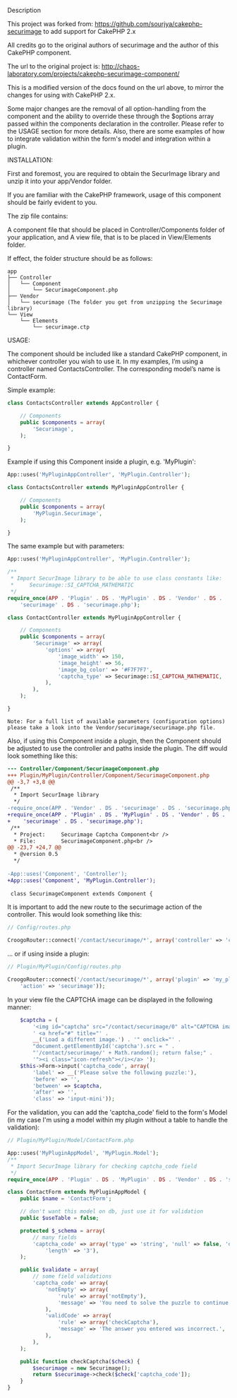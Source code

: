 Description

This project was forked from:
https://github.com/sourjya/cakephp-securimage
to add support for CakePHP 2.x

All credits go to the original authors of securimage and the author of this
CakePHP component.

The url to the original project is:
http://chaos-laboratory.com/projects/cakephp-securimage-component/

This is a modified version of the docs found on the url above, to
mirror the changes for using with CakePHP 2.x.

Some major changes are the removal of all option-handling from the component
and the ability to override these through the $options array passed within the
components declaration in the controller. Please refer to the USAGE section for
more details. Also, there are some examples of how to integrate validation within
the form's model and integration within a plugin.


INSTALLATION:

First and foremost, you are required to obtain the SecurImage library and unzip
it into your app/Vendor folder.

If you are familiar with the CakePHP framework, usage of this component should
be fairly evident to you.

The zip file contains:

A component file that should be placed in Controller/Components folder of your
application, and A view file, that is to be placed in View/Elements folder.

If effect, the folder structure should be as follows:

```
app
├── Controller
│   └── Component
│       └── SecurimageComponent.php
├── Vendor
│   └── securimage (The folder you get from unzipping the Securimage library)
└── View
    └── Elements
        └── securimage.ctp
```

USAGE:

The component should be included like a standard CakePHP component, in
whichever controller you wish to use it. In my examples, I’m using a controller
named ContactsController. The corresponding model’s name is ContactForm.

Simple example:

```php
class ContactsController extends AppController {

    // Components
    public $components = array(
        'Securimage',
    );

}
```

Example if using this Component inside a plugin, e.g. 'MyPlugin':

```php
App::uses('MyPluginAppController', 'MyPlugin.Controller');

class ContactsController extends MyPluginAppController {

    // Components
    public $components = array(
        'MyPlugin.Securimage',
    );

}
```

The same example but with parameters:

```php
App::uses('MyPluginAppController', 'MyPlugin.Controller');

/**
 * Import SecurImage library to be able to use class constants like:
 *     Securimage::SI_CAPTCHA_MATHEMATIC
 */
require_once(APP . 'Plugin' . DS . 'MyPlugin' . DS . 'Vendor' . DS . 
    'securimage' . DS . 'securimage.php');

class ContactController extends MyPluginAppController {

    // Components
    public $components = array(
        'Securimage' => array(
            'options' => array(
                'image_width' => 150,
                'image_height' => 56,
                'image_bg_color' => '#F7F7F7',
                'captcha_type' => Securimage::SI_CAPTCHA_MATHEMATIC,
            ),
        ),
    );

}
```

    Note: For a full list of available parameters (configuration options)
    please take a look into the Vendor/securimage/securimage.php file.
    

Also, if using this Component inside a plugin, then the Component should be
adjusted to use the controller and paths inside the plugin. The diff would look
something like this:

```diff
--- Controller/Component/SecurimageComponent.php
+++ Plugin/MyPlugin/Controller/Component/SecurimageComponent.php
@@ -3,7 +3,8 @@
 /**
  * Import SecurImage library
  */
-require_once(APP . 'Vendor' . DS . 'securimage' . DS . 'securimage.php');
+require_once(APP . 'Plugin' . DS . 'MyPlugin' . DS . 'Vendor' . DS .
+    'securimage' . DS . 'securimage.php');
 /**
  * Project:     Securimage Captcha Component<br />
  * File:        SecurimageComponent.php<br />
@@ -23,7 +24,7 @@
  * @version 0.5
  */
 
-App::uses('Component', 'Controller');
+App::uses('Component', 'MyPlugin.Controller');
 
 class SecurimageComponent extends Component {
```

It is important to add the new route to the securimage action of the
controller. This would look something like this:

```php
// Config/routes.php

CroogoRouter::connect('/contact/securimage/*', array('controller' => 'contact', 'action' => 'securimage'));

```
... or if using inside a plugin:

```php
// Plugin/MyPlugin/Config/routes.php

CroogoRouter::connect('/contact/securimage/*', array('plugin' => 'my_plugin', 'controller' => 'contact', 
    'action' => 'securimage'));

```

In your view file the CAPTCHA image can be displayed in the following manner:

```php
    $captcha = (
        '<img id="captcha" src="/contact/securimage/0" alt="CAPTCHA image" />' . 
        ' <a href="#" title="' . 
        __('Load a different image.') . '" onclick="' .
        "document.getElementById('captcha').src = " .
        "'/contact/securimage/' + Math.random(); return false;" .
        '"><i class="icon-refresh"></i></a> ');
    $this->Form->input('captcha_code', array(
        'label' => __('Please solve the following puzzle:'),
        'before' => '',
        'between' => $captcha,
        'after' => '',
        'class' => 'input-mini'));

```

For the validation, you can add the 'captcha_code' field to the form's Model (in my
case I'm using a model within my plugin without a table to handle the validation):

```php
// Plugin/MyPlugin/Model/ContactForm.php

App::uses('MyPluginAppModel', 'MyPlugin.Model');
/**
 * Import SecurImage library for checking captcha_code field
 */
require_once(APP . 'Plugin' . DS . 'MyPlugin' . DS . 'Vendor' . DS . 'securimage' . DS . 'securimage.php');

class ContactForm extends MyPluginAppModel {
    public $name = 'ContactForm';

    // don't want this model on db, just use it for validation
    public $useTable = false;

    protected $_schema = array(
        // many fields
        'captcha_code' => array('type' => 'string', 'null' => false, 'default' => '',
            'length' => '3'),
    );

    public $validate = array(
        // some field validations
        'captcha_code' => array(
            'notEmpty' => array(
                'rule' => array('notEmpty'),
                'message' => 'You need to solve the puzzle to continue.',
            ),
            'validCode' => array(
                'rule' => array('checkCaptcha'),
                'message' => 'The answer you entered was incorrect.',
            ),
        ),
    );

    public function checkCaptcha($check) {
        $securimage = new Securimage();
        return $securimage->check($check['captcha_code']);
    }
}
```
